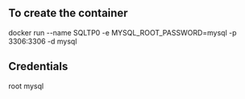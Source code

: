## To create the container
docker run --name SQLTP0 -e MYSQL_ROOT_PASSWORD=mysql -p 3306:3306 -d mysql

## Credentials
root
mysql